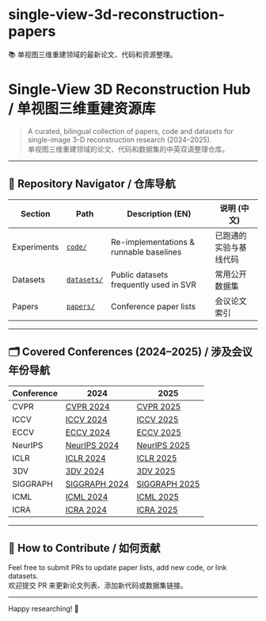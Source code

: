 # single-view-3d-reconstruction-papers
📚 单视图三维重建领域的最新论文、代码和资源整理。

# Single-View 3D Reconstruction Hub / 单视图三维重建资源库

> A curated, bilingual collection of papers, code and datasets for single-image 3-D reconstruction research (2024–2025).  
> 单视图三维重建领域的论文、代码和数据集的中英双语整理仓库。

---

## 🧭 Repository Navigator / 仓库导航

| Section | Path | Description (EN) | 说明 (中文) |
|---------|------|------------------|-------------|
| Experiments | [`code/`](./code) | Re-implementations & runnable baselines | 已跑通的实验与基线代码 |
| Datasets   | [`datasets/`](./datasets) | Public datasets frequently used in SVR | 常用公开数据集 |
| Papers     | [`papers/`](./papers) | Conference paper lists | 会议论文索引 |

---

## 🗂️ Covered Conferences (2024–2025) / 涉及会议年份导航

| Conference | 2024 | 2025 |
|------------|------|------|
| CVPR | [CVPR 2024](papers/CVPR/2024/README.md) | [CVPR 2025](papers/CVPR/2025/README.md) |
| ICCV | [ICCV 2024](papers/ICCV/2024/README.md) | [ICCV 2025](papers/ICCV/2025/README.md) |
| ECCV | [ECCV 2024](papers/ECCV/2024/README.md) | [ECCV 2025](papers/ECCV/2025/README.md) |
| NeurIPS | [NeurIPS 2024](papers/NeurIPS/2024/README.md) | [NeurIPS 2025](papers/NeurIPS/2025/README.md) |
| ICLR | [ICLR 2024](papers/ICLR/2024/README.md) | [ICLR 2025](papers/ICLR/2025/README.md) |
| 3DV | [3DV 2024](papers/3DV/2024/README.md) | [3DV 2025](papers/3DV/2025/README.md) |
| SIGGRAPH | [SIGGRAPH 2024](papers/SIGGRAPH/2024/README.md) | [SIGGRAPH 2025](papers/SIGGRAPH/2025/README.md) |
| ICML | [ICML 2024](papers/ICML/2024/README.md) | [ICML 2025](papers/ICML/2025/README.md) |
| ICRA | [ICRA 2024](papers/ICRA/2024/README.md) | [ICRA 2025](papers/ICRA/2025/README.md) |

---

## 📌 How to Contribute / 如何贡献

Feel free to submit PRs to update paper lists, add new code, or link datasets.  
欢迎提交 PR 来更新论文列表、添加新代码或数据集链接。

---

Happy researching! 🚀

